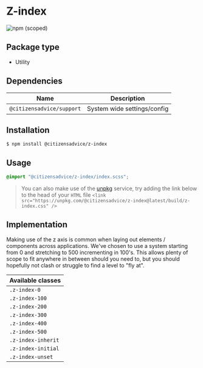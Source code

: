 # Z-index

![npm (scoped)](https://img.shields.io/npm/v/@citizensadvice/z-index.svg)

## Package type

- Utility

## Dependencies

| Name                      | Description                 |
|---------------------------|-----------------------------|
| `@citizensadvice/support` | System wide settings/config |

## Installation

```shell
$ npm install @citizensadvice/z-index
```

## Usage

```scss
@import "@citizensadvice/z-index/index.scss";
```

> You can also make use of the [unpkg](https://unpkg.com) service, try adding the link below to the head of your `HTML` file
> `<link src="https://unpkg.com/@citizensadvice/z-index@latest/build/z-index.css" />`

## Implementation

Making use of the z axis is common when laying out elements / components across applications. We've chosen to use a system starting from 0 and stretching to 500 incrementing in 100's. This allows plenty of scope to fit anywhere in between should you need to, but you should hopefully not clash or struggle to find a level to "fly at".

| Available classes  |
|--------------------|
| `.z-index-0`       |
| `.z-index-100`     |
| `.z-index-200`     |
| `.z-index-300`     |
| `.z-index-400`     |
| `.z-index-500`     |
| `.z-index-inherit` |
| `.z-index-initial` |
| `.z-index-unset`   |


